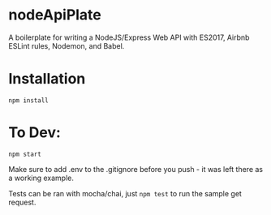 # nodeApiPlate
A boilerplate for writing a NodeJS/Express Web API with ES2017, Airbnb ESLint rules, Nodemon, and Babel.

# Installation
`npm install`

# To Dev:
`npm start`

Make sure to add .env to the .gitignore before you push - it was left there as a working example.

Tests can be ran with mocha/chai, just `npm test` to run the sample get request.
